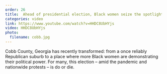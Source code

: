 ```yaml
---
order: 26
title:  Ahead of presidential election, Black women seize the spotlight
categories: video
link: https://www.youtube.com/watch?v=HHDC8UbHYjs
video: HHDC8UbHYjs
photo:
  filename: cobb.jpg
---
```


Cobb County, Georgia has recently transformed: from a once reliably Republican suburb to a place where more Black women are demonstrating their political power. For many, this election – amid the pandemic and nationwide protests – is do or die.